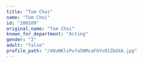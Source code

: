 ```yaml
---
title: "Tom Choi"
name: "Tom Choi"
id: "200109"
original_name: "Tom Choi"
known_for_department: "Acting"
gender: "2"
adult: "false"
profile_path: "/48uNKlsPufa5NMcaFGYv01ZbGXA.jpg"
---
```

